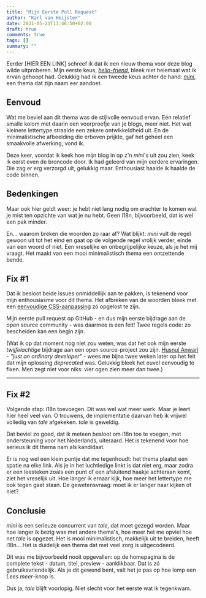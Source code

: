 ```yaml
---
title: "Mijn Eerste Pull Request"
author: "Karl van Heijster"
date: 2021-05-21T11:46:50+02:00
draft: true
comments: true
tags: []
summary: ""
---
```


Eerder [HIER EEN LINK] schreef ik dat ik een nieuw thema voor deze blog wilde uitproberen. Mijn eerste keus, [*hello-friend*](https://themes.gohugo.io/hugo-theme-hello-friend/), bleek niet helemaal wat ik ervan gehoopt had. Gelukkig had ik een tweede keus achter de hand: [*mini*](https://themes.gohugo.io/hugo-theme-cactus-plus/), een thema dat zijn naam eer aandoet.


## Eenvoud


Wat me beviel aan dit thema was de stijlvolle eenvoud ervan. Eén relatief smalle kolom met daarin een voorproefje van je blogs, meer niet. Het wat kleinere lettertype straalde een zekere ontwikkeldheid uit. En de minimalistische afbeelding die erboven prijkte, gaf het geheel een smaakvolle afwerking, vond ik. 


Deze keer, voordat ik keek hoe mijn blog in op z'n *mini*'s uit zou zien, keek ik eerst even de broncode door. Ik had geleerd van mijn eerdere ervaringen. Die zag er erg verzorgd uit, gelukkig maar. Enthousiast haalde ik haalde de code binnen.


## Bedenkingen


Maar ook hier geldt weer: je hebt niet lang nodig om erachter te komen wat je mist ten opzichte van wat je nu hebt. Geen i18n, bijvoorbeeld, dat is wel een pak minder. 
 
 
En... waarom breken die woorden zo raar af? Wat blijkt: *mini* vult de regel gewoon uit tot het eind en gaat op de volgende regel vrolijk verder, einde van een woord of niet. Een vreselijke en onbegrijpelijke keuze, als je het mij vraagt. Het maakt van een mooi minimalistisch thema een ontzettende bende.


## Fix #1


Dat ik besloot beide issues onmiddellijk aan te pakken, is tekenend voor mijn enthousiasme voor dit thema. Het afbreken van de woorden bleek met een [eenvoudige CSS-aanpassing](https://github.com/nodejh/hugo-theme-mini/pull/95/files) zó opgelost te zijn. 


Mijn eerste pull request op GitHub - en dus mijn eerste bijdrage aan de open source community - was daarmee is een feit! Twee regels code: zo bescheiden kan een begin zijn.


(Wat ik op dat moment nog niet zou weten, was dat het ook mijn eerste *twijfelachtige* bijdrage aan een open source-project zou zijn. [Husnul Anwari](https://github.com/husnulhamidiah) - *"just an ordinary developer"* - wees me bijna twee weken later op het feit dat mijn oplossing *deprecated* was. Gelukkig bleek het euvel eenvoudig te fixen. Men zegt niet voor niks: vier ogen zien meer dan twee.)


---


## Fix #2



Volgende stap: i18n toevoegen. Dit was wel wat meer werk. Maar je leert hier heel veel van. O trouwens, de implementatie daarvan heb ik vrijwel volledig van *tale* afgekeken. *tale* is geweldig.





Dat beviel zo goed, dat ik meteen besloot om i18n toe te voegen, met ondersteuning voor het Nederlands, uiteraard. Het is tekenend voor hoe serieus ik dit thema nam als kandidaat.


Er is nog wel een klein puntje dat me tegenhoudt: het thema plaatst een spatie na elke link. Als je in het luchtledige linkt is dat niet erg, maar zodra er een leesteken zoals een punt of een afsluitend haakje achteraan komt, ziet het vreselijk uit. Hoe langer ik ernaar kijk, hoe meer het lettertype me ook tegen gaat staan. De gewetensvraag: moet ik er langer naar kijken of niet?


## Conclusie


*mini* is een serieuze concurrent van *tale*, dat moet gezegd worden. Maar hoe langer ik bezig was met andere thema's, hoe meer het me opviel hoe net *tale* is opgezet. Het is mooi minimalistisch, makkelijk uit te breiden, heeft i18n... Het is duidelijk een thema dat met veel zorg is uitgecodeerd.


Dit was me bijvoorbeeld nooit opgevallen: op de homepagina is de complete tekst - datum, titel, preview - aanklikbaar. Dat is zó gebruiksvriendelijk. Als je dit gewend bent, valt het je pas op hoe lomp een *Lees meer*-knop is.


Dus ja, *tale* blijft voorlopig. Niet slecht voor het eerste wat ik tegenkwam.
